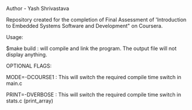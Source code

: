 Author - Yash Shrivastava

Repository created for the completion of Final Assessment of 'Introduction to Embedded Systems Software and Development" on Coursera.

Usage:

$make build : will compile and link the program. The output file will not display anything.

OPTIONAL FLAGS:

MODE=-DCOURSE1 : This will switch the required compile time switch in main.c

PRINT=-DVERBOSE : This will switch the required compile time switch in stats.c (print_array)
